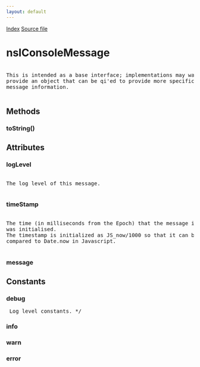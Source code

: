 ```yaml
---
layout: default
---
```

<div id='links'><a href="../index.html">Index</a>
<a href="http://dxr.mozilla.org/mozilla-central/source/xpcom/base/nsIConsoleMessage.idl">Source file</a>
</div>

# nsIConsoleMessage #
<pre>  
This is intended as a base interface; implementations may want to  
provide an object that can be qi'ed to provide more specific  
message information.  
  
</pre>
## Methods ##

### toString() ###

## Attributes ##

### logLevel ###
<pre>  
The log level of this message.  
  
</pre>
### timeStamp ###
<pre>  
The time (in milliseconds from the Epoch) that the message instance  
was initialised.  
The timestamp is initialized as JS_now/1000 so that it can be  
compared to Date.now in Javascript.  
  
</pre>
### message ###

## Constants ##

### debug ###
<pre> Log level constants. */  
</pre>
### info ###

### warn ###

### error ###
